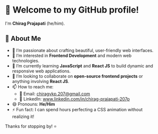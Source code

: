# 👋 Welcome to my GitHub profile!

I'm **Chirag Prajapati** (he/him).  

## 👀 About Me
- 🌸 I’m passionate about crafting beautiful, user-friendly web interfaces.
- 👀 I’m interested in **Frontend Development** and modern web technologies.
- 🌱 I’m currently learning **JavaScript** and **React JS** to build dynamic and responsive web applications.
- 💞️ I’m looking to collaborate on **open-source frontend projects** or anything involving **React JS**.
- 📫 How to reach me:  
  - 📧 Email: chiragvkp.207@gmail.com  
  - 💼 LinkedIn: www.linkedin.com/in/chirag-prajapati-207p
- 😄 Pronouns: **He/Him**
- ⚡ Fun fact: I can spend hours perfecting a CSS animation without realizing it!

Thanks for stopping by! ⭐


<!---
chirag207/chirag207 is a ✨ special ✨ repository because its `README.md` (this file) appears on your GitHub profile.
You can click the Preview link to take a look at your changes.
--->
